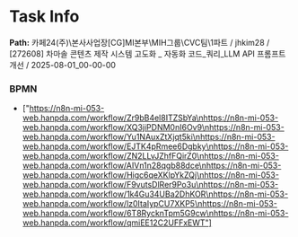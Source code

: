 # Task Info

**Path:** 카페24(주)\본사사업장\[CG]MI본부\MIH그룹\CVC팀\1파트 / jhkim28 / [272608] 차마솔 콘텐츠 제작 시스템 고도화 _ 자동화 코드_쿼리_LLM API 프롬프트 개선 / 2025-08-01_00-00-00

### BPMN
- ["https://n8n-mi-053-web.hanpda.com/workflow/Zr9bB4el8ITZSbYa\nhttps://n8n-mi-053-web.hanpda.com/workflow/XQ3jiPDNM0nI6Ov9\nhttps://n8n-mi-053-web.hanpda.com/workflow/Yu1NAuxZtXjqt5ki\nhttps://n8n-mi-053-web.hanpda.com/workflow/EJTK4pRmee6Dgbky\nhttps://n8n-mi-053-web.hanpda.com/workflow/ZN2LLvJZhfFQirZ0\nhttps://n8n-mi-053-web.hanpda.com/workflow/AIVn1n28qgb88dce\nhttps://n8n-mi-053-web.hanpda.com/workflow/Higc6qeXKlpYkZQj\nhttps://n8n-mi-053-web.hanpda.com/workflow/F9vutsDlRer9Po3u\nhttps://n8n-mi-053-web.hanpda.com/workflow/1k4Gu34UBa2DhKOR\nhttps://n8n-mi-053-web.hanpda.com/workflow/lz0ItaIypCU7XKP5\nhttps://n8n-mi-053-web.hanpda.com/workflow/6T8RycknTpm5G9cw\nhttps://n8n-mi-053-web.hanpda.com/workflow/qmiEE12C2UFFxEWT"]

